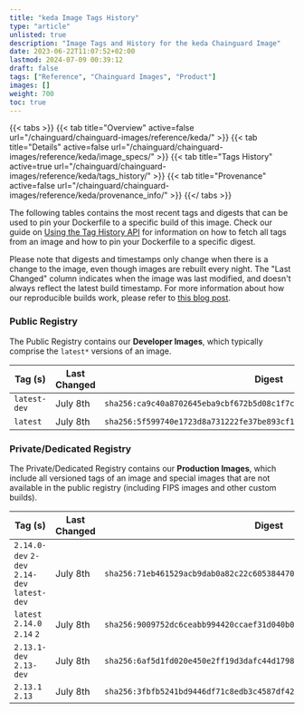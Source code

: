 ```yaml
---
title: "keda Image Tags History"
type: "article"
unlisted: true
description: "Image Tags and History for the keda Chainguard Image"
date: 2023-06-22T11:07:52+02:00
lastmod: 2024-07-09 00:39:12
draft: false
tags: ["Reference", "Chainguard Images", "Product"]
images: []
weight: 700
toc: true
---
```


{{< tabs >}}
{{< tab title="Overview" active=false url="/chainguard/chainguard-images/reference/keda/" >}}
{{< tab title="Details" active=false url="/chainguard/chainguard-images/reference/keda/image_specs/" >}}
{{< tab title="Tags History" active=true url="/chainguard/chainguard-images/reference/keda/tags_history/" >}}
{{< tab title="Provenance" active=false url="/chainguard/chainguard-images/reference/keda/provenance_info/" >}}
{{</ tabs >}}

The following tables contains the most recent tags and digests that can be used to pin your Dockerfile to a specific build of this image. Check our guide on [Using the Tag History API](/chainguard/chainguard-images/using-the-tag-history-api/) for information on how to fetch all tags from an image and how to pin your Dockerfile to a specific digest.

Please note that digests and timestamps only change when there is a change to the image, even though images are rebuilt every night. The "Last Changed" column indicates when the image was last modified, and doesn't always reflect the latest build timestamp. For more information about how our reproducible builds work, please refer to [this blog post](https://www.chainguard.dev/unchained/reproducing-chainguards-reproducible-image-builds).

### Public Registry
The Public Registry contains our **Developer Images**, which typically comprise the `latest*` versions of an image.

| Tag (s)       | Last Changed | Digest                                                                    |
|---------------|--------------|---------------------------------------------------------------------------|
|  `latest-dev` | July 8th     | `sha256:ca9c40a8702645eba9cbf672b5d08c1f7ce352fc3b8d6501387090c949109dd9` |
|  `latest`     | July 8th     | `sha256:5f599740e1723d8a731222fe37be893cf14e792950aff31016503aaa7436b462` |


### Private/Dedicated Registry
The Private/Dedicated Registry contains our **Production Images**, which include all versioned tags of an image and special images that are not available in the public registry (including FIPS images and other custom builds).

| Tag (s)                                       | Last Changed | Digest                                                                    |
|-----------------------------------------------|--------------|---------------------------------------------------------------------------|
|  `2.14.0-dev` `2-dev` `2.14-dev` `latest-dev` | July 8th     | `sha256:71eb461529acb9dab0a82c22c6053844705252f9cc4dcc9b7ff92da6bea00570` |
|  `latest` `2.14.0` `2.14` `2`                 | July 8th     | `sha256:9009752dc6ceabb994420ccaef31d040b0e94836dd0d93f0aa349562ceb59891` |
|  `2.13.1-dev` `2.13-dev`                      | July 8th     | `sha256:6af5d1fd020e450e2ff19d3dafc44d1798553ddfd766adffe44232b3af9c6d64` |
|  `2.13.1` `2.13`                              | July 8th     | `sha256:3fbfb5241bd9446df71c8edb3c4587df4200d333feaae42f4ce2e9fdf18b0110` |

